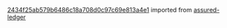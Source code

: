 [2434f25ab579b6486c18a708d0c97c69e813a4e1](https://github.com/insolar/assured-ledger/commit/2434f25ab579b6486c18a708d0c97c69e813a4e1) imported from [assured-ledger](https://github.com/insolar/assured-ledger)
